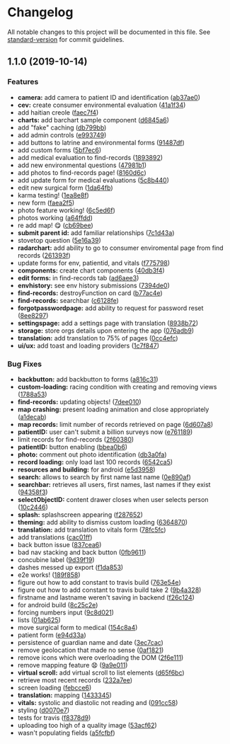 # Changelog

All notable changes to this project will be documented in this file. See [standard-version](https://github.com/conventional-changelog/standard-version) for commit guidelines.

## 1.1.0 (2019-10-14)


### Features

* **camera:** add camera to patient ID and identification ([ab37ae0](https://github.com/hopetambala/puente-ionic-datacollection/commit/ab37ae078bb0e2f223ed70fb8f97e920ee5e4664))
* **cev:** create consumer environmental evaluation ([41a1f34](https://github.com/hopetambala/puente-ionic-datacollection/commit/41a1f34f173feeced4d862289789def200354020))
* add haitian creole ([faec7f4](https://github.com/hopetambala/puente-ionic-datacollection/commit/faec7f402c729064519812e7b04ae47cdfa06500))
* **charts:** add barchart sample component ([d6845a6](https://github.com/hopetambala/puente-ionic-datacollection/commit/d6845a6c846cdeb66400ddca91c9873c1babed14))
* add "fake" caching ([db799bb](https://github.com/hopetambala/puente-ionic-datacollection/commit/db799bbad5ca2e688fef59bd480469e3026002c1))
* add admin controls ([e993749](https://github.com/hopetambala/puente-ionic-datacollection/commit/e99374964e83c571e9e10d38529a71c1a7e65ab8))
* add buttons to latrine and environmental forms ([91487df](https://github.com/hopetambala/puente-ionic-datacollection/commit/91487dfa4f287370012bc7db6f0686be4bf3da99))
* add custom forms ([5bf7ec6](https://github.com/hopetambala/puente-ionic-datacollection/commit/5bf7ec60a0ed68850753a506fb0aeadbfe1cde72))
* add medical evaluation to find-records ([1893892](https://github.com/hopetambala/puente-ionic-datacollection/commit/1893892ad426d4012cf42b636fd0def9cc921944))
* add new environmental questions ([47981b1](https://github.com/hopetambala/puente-ionic-datacollection/commit/47981b1fd9db069d27453c0da08eef0c21684ecc))
* add photos to find-records page! ([8160d6c](https://github.com/hopetambala/puente-ionic-datacollection/commit/8160d6c6c0497150de2b9f123abf3615a5f0863a))
* add update form for medical evaluations ([5c8b440](https://github.com/hopetambala/puente-ionic-datacollection/commit/5c8b44014c62cdecbda12f4bcc46c54949b2db58))
* edit new surgical form ([1da64fb](https://github.com/hopetambala/puente-ionic-datacollection/commit/1da64fbe3b37b51958e5502a178b707aefd1065d))
* karma testing! ([1ea8e8f](https://github.com/hopetambala/puente-ionic-datacollection/commit/1ea8e8f48e84b5f1a4582351b55da56a098c0351))
* new form ([faea2f5](https://github.com/hopetambala/puente-ionic-datacollection/commit/faea2f5cd170a762c9728e5cd4184e16c95b5e3a))
* photo feature working! ([6c5ed6f](https://github.com/hopetambala/puente-ionic-datacollection/commit/6c5ed6fd1bf228aab32e722be40d10121076624c))
* photos working ([a64ffdd](https://github.com/hopetambala/puente-ionic-datacollection/commit/a64ffdd3704f3abd3e7d3781c7951baf40df5609))
* re add map! :yum: ([cb69bee](https://github.com/hopetambala/puente-ionic-datacollection/commit/cb69beede7b333a759801538e41ba33bac0f38bd))
* **submit parent id:** add familiar relationships ([7c1d43a](https://github.com/hopetambala/puente-ionic-datacollection/commit/7c1d43aa086d99fbd8f6a4dace6f76c8f2a2955a))
* stovetop question ([5e16a39](https://github.com/hopetambala/puente-ionic-datacollection/commit/5e16a395e1bd8f9d63730677dbe8c8d6ed10203d))
* **radarchart:** add ability to go to consumer enviromental page from find records ([261393f](https://github.com/hopetambala/puente-ionic-datacollection/commit/261393f964a450d4bf8476dba960fd914b62b915))
* update forms for env, patientid, and vitals ([f775798](https://github.com/hopetambala/puente-ionic-datacollection/commit/f7757989b6ffd14a6bede0af94f3438b70125312))
* **components:** create chart components ([40db3f4](https://github.com/hopetambala/puente-ionic-datacollection/commit/40db3f4ae5e4880a5df28d2abd2439156b0e9a5a))
* **edit forms:** in find-records tab ([ad6aee3](https://github.com/hopetambala/puente-ionic-datacollection/commit/ad6aee309c63660d6ad7abc780ff73d3f6edeb96))
* **envhistory:** see env history submissions ([7394de0](https://github.com/hopetambala/puente-ionic-datacollection/commit/7394de08d5d346ec298149a8a32563d91be51a3f))
* **find-records:** destroyFunction on card ([b77ac4e](https://github.com/hopetambala/puente-ionic-datacollection/commit/b77ac4e29d1aca331b3257191f121dc791d77896))
* **find-records:** searchbar ([c6128fe](https://github.com/hopetambala/puente-ionic-datacollection/commit/c6128fe5fa969045fe0d2994c783931c625224af))
* **forgotpasswordpage:** add ability to request for password reset ([8ee8297](https://github.com/hopetambala/puente-ionic-datacollection/commit/8ee8297dc578ba1c056a50b955ab24dacf5eee36))
* **settingspage:** add a settings page with translation ([8938b72](https://github.com/hopetambala/puente-ionic-datacollection/commit/8938b72c210aa4f9c3f095cf031f9a71712443f5))
* **storage:** store orgs details upon entering the app ([076adb9](https://github.com/hopetambala/puente-ionic-datacollection/commit/076adb9934eb641a4dc416d645fdc3421143319a))
* **translation:** add translation to 75% of pages ([0cc4efc](https://github.com/hopetambala/puente-ionic-datacollection/commit/0cc4efcad900c1cd45f2ed5a69d2756c24eed616))
* **ui/ux:** add toast and loading providers ([1c7f847](https://github.com/hopetambala/puente-ionic-datacollection/commit/1c7f847d45242fadc5cd9335059b24aa2ebdfda6))


### Bug Fixes

* **backbutton:** add backbutton to forms ([a816c31](https://github.com/hopetambala/puente-ionic-datacollection/commit/a816c310de8e234b059384fffd76f9574f769ff6))
* **custom-loading:** racing condition with creating and removing views ([1788a53](https://github.com/hopetambala/puente-ionic-datacollection/commit/1788a53ba50835abab066ada0b983dbe101581c8))
* **find-records:** updating objects! ([7dee010](https://github.com/hopetambala/puente-ionic-datacollection/commit/7dee010a891f4a022418d45b1a948cc0735aad8a))
* **map crashing:** present loading animation and close appropriately ([a1decab](https://github.com/hopetambala/puente-ionic-datacollection/commit/a1decab4f846373b1729ab3afc205cbc2073fd08))
* **map records:** limit number of records retrieved on page ([6d607a8](https://github.com/hopetambala/puente-ionic-datacollection/commit/6d607a894c6e88cacb81f1a55060f1c39aa5ad6e))
* **patientID:** user can't submit a billion surveys now ([e761189](https://github.com/hopetambala/puente-ionic-datacollection/commit/e761189787dc68598a8825f827493d54c7e2d39f))
* limit records for find-records ([2f60380](https://github.com/hopetambala/puente-ionic-datacollection/commit/2f603805fd042e536033e876d1ed89ed21656832))
* **patientID:** button enabling ([bbea0b6](https://github.com/hopetambala/puente-ionic-datacollection/commit/bbea0b67732f6376299439fd73c6a49b3d7706a8))
* **photo:** comment out photo identification ([db3a0fa](https://github.com/hopetambala/puente-ionic-datacollection/commit/db3a0fa69c0987b3b504a87e0ebe71dc999a1054))
* **record loading:** only load last 100 records ([6542ca5](https://github.com/hopetambala/puente-ionic-datacollection/commit/6542ca5177e2dd6b5c2a4c103524783d1b828f2a))
* **resources and building:** for android ([e5d3958](https://github.com/hopetambala/puente-ionic-datacollection/commit/e5d395889fe9672c1f1a736823c20d7e9c476f84))
* **search:** allows to search by first name last name ([0e890af](https://github.com/hopetambala/puente-ionic-datacollection/commit/0e890afff4499e3bae942b5c54a420979d4ac463))
* **searchbar:** retrieves all users, first names, last names if they exist ([94358f3](https://github.com/hopetambala/puente-ionic-datacollection/commit/94358f3fbd05c34677b44ad26a4992057bbde153))
* **selectObjectID:** content drawer closes when user selects person ([10c2446](https://github.com/hopetambala/puente-ionic-datacollection/commit/10c2446790a97ea9e4df9ffad3c57b881a28910b))
* **splash:** splashscreen appearing ([f287652](https://github.com/hopetambala/puente-ionic-datacollection/commit/f28765231a7f27b9c3224dc0540e6107fdc6a49a))
* **theming:** add ability to dismiss custom loading ([6364870](https://github.com/hopetambala/puente-ionic-datacollection/commit/636487027790373da1517e4e9b87df6c77285264))
* **translation:** add translation to vitals form ([78fc5fc](https://github.com/hopetambala/puente-ionic-datacollection/commit/78fc5fc428744d78033032cabbf2f2e6f44f9527))
* add translations ([cac01ff](https://github.com/hopetambala/puente-ionic-datacollection/commit/cac01ffc4483dbe5bdb5a5d90f37b47f11692bb6))
* back button issue ([837cea6](https://github.com/hopetambala/puente-ionic-datacollection/commit/837cea653349e336ed17fac3a998fa2808eb2958))
* bad nav stacking and back button ([0fb9611](https://github.com/hopetambala/puente-ionic-datacollection/commit/0fb96110a05163a021b0dd4186aa73e2d8f814f6))
* concubine label ([9d39f19](https://github.com/hopetambala/puente-ionic-datacollection/commit/9d39f19b36741d3cd1b8394ccf7d95dae0815731))
* dashes messed up export ([f1da853](https://github.com/hopetambala/puente-ionic-datacollection/commit/f1da853a52a1bcebb731e8db490432d3a0efa169))
* e2e works! ([189f858](https://github.com/hopetambala/puente-ionic-datacollection/commit/189f858586520455fbd59727550781d30ca33778))
* figure out how to add constant to travis build ([763e54e](https://github.com/hopetambala/puente-ionic-datacollection/commit/763e54ea4855fd644cbfe475560de238bc4e8fc7))
* figure out how to add constant to travis build take 2 ([9b4a328](https://github.com/hopetambala/puente-ionic-datacollection/commit/9b4a3286e96baaacd6b0856c4b85612ceb366ded))
* firstname and lastname weren't saving in backend ([f26c124](https://github.com/hopetambala/puente-ionic-datacollection/commit/f26c124bc7a5b9b52aea4151c51186360a0bb9f6))
* for android build ([8c25c2e](https://github.com/hopetambala/puente-ionic-datacollection/commit/8c25c2edeccb0f0a9c997b613cac690583bd6473))
* forcing numbers input ([9c8d021](https://github.com/hopetambala/puente-ionic-datacollection/commit/9c8d0216d69f997376b9ad832585256caec7398c))
* lists ([01ab625](https://github.com/hopetambala/puente-ionic-datacollection/commit/01ab625dd8890eedade12b36aca76ef92da1173a))
* move surgical form to medical ([154c8a4](https://github.com/hopetambala/puente-ionic-datacollection/commit/154c8a4fc80b11ca228645ef789ecec4eb7b1878))
* patient form ([e94d33a](https://github.com/hopetambala/puente-ionic-datacollection/commit/e94d33a4866b377f816863683aa9f4526d5caff5))
* persistence of guardian name and date ([3ec7cac](https://github.com/hopetambala/puente-ionic-datacollection/commit/3ec7cac8d5b49e05c97ebc4d1dbd1ec69453ba73))
* remove geolocation that made no sense ([0af1821](https://github.com/hopetambala/puente-ionic-datacollection/commit/0af1821e80f97dc579d7ccf98fd5a8068e1dd649))
* remove icons which were overloading the DOM ([2f6e111](https://github.com/hopetambala/puente-ionic-datacollection/commit/2f6e111e91322cbc15cd2a04a48a2eedc442fa9f))
* remove mapping feature :anguished: ([9a9e011](https://github.com/hopetambala/puente-ionic-datacollection/commit/9a9e011e054140bd5772e9039d2544eafb4fc94f))
* **virtual scroll:** add virtual scroll to list elements ([d65f6bc](https://github.com/hopetambala/puente-ionic-datacollection/commit/d65f6bca79da555358c5eed9ba81caac6c09b8d4))
* retrieve most recent records ([232a7ee](https://github.com/hopetambala/puente-ionic-datacollection/commit/232a7ee7c19aa7afcac0077c07173cb92685b41a))
* screen loading ([febcce6](https://github.com/hopetambala/puente-ionic-datacollection/commit/febcce6bfc178d6393b7eccf2e72dcd56bc932dc))
* **translation:** mapping ([1433345](https://github.com/hopetambala/puente-ionic-datacollection/commit/14333455bf267846566b55881464674e69b0f772))
* **vitals:** systolic and diastolic not reading and ([091cc58](https://github.com/hopetambala/puente-ionic-datacollection/commit/091cc5825582086d8d33e76923903885081cf6b1))
* styling ([d0070e7](https://github.com/hopetambala/puente-ionic-datacollection/commit/d0070e78fad0756269a83343e3e12541de10555c))
* tests for travis ([f8378d9](https://github.com/hopetambala/puente-ionic-datacollection/commit/f8378d92d6ac42262d0344ffb1af141ff7c8d32a))
* uploading too high of a quality image ([53acf62](https://github.com/hopetambala/puente-ionic-datacollection/commit/53acf624a4afa3ba9a1f9e850ca048ce983f0a6a))
* wasn't populating fields ([a5fcfbf](https://github.com/hopetambala/puente-ionic-datacollection/commit/a5fcfbf2b3090d5cf806ac6ada51a0c43ae43ab2))
